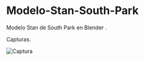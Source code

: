 # Modelo-Stan-South-Park
Modelo Stan de South Park en Blender .

Capturas.

![Captura](https://user-images.githubusercontent.com/48541392/54470278-867daf00-476a-11e9-8d6e-90088abee1e6.PNG)

